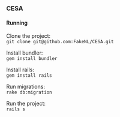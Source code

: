 ### CESA

#### Running
Clone the project:<br>
`git clone git@github.com:FakeNL/CESA.git`

Install bundler:<br>
`gem install bundler`

Install rails:<br>
`gem install rails`

Run migrations:<br>
`rake db:migration`

Run the project:<br>
`rails s`

